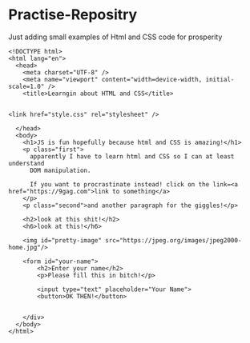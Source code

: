 # Practise-Repositry
Just adding small examples of Html and CSS code for prosperity

    <!DOCTYPE html>
    <html lang="en">
      <head>
        <meta charset="UTF-8" />
        <meta name="viewport" content="width=device-width, initial-scale=1.0" />
        <title>Learngin about HTML and CSS</title>


    <link href="style.css" rel="stylesheet" />
     
>

      </head>
      <body>
        <h1>JS is fun hopefully because html and CSS is amazing!</h1>
        <p class="first">
          apparently I have to learn html and CSS so I can at least understand
          DOM manipulation.

          If you want to procrastinate instead! click on the link=<a href="https://9gag.com">link to something</a>
        </p>
        <p class="second">and another paragraph for the giggles!</p>

        <h2>look at this shit!</h2>
        <h6>look at this!</h6>

        <img id="pretty-image" src="https://jpeg.org/images/jpeg2000-home.jpg"/>

        <form id="your-name">
            <h2>Enter your name</h2>
            <p>Please fill this in bitch!</p>

            <input type="text" placeholder="Your Name">
            <button>OK THEN!</button>


        </div>
      </body>
    </html>
  </head>
</html>

